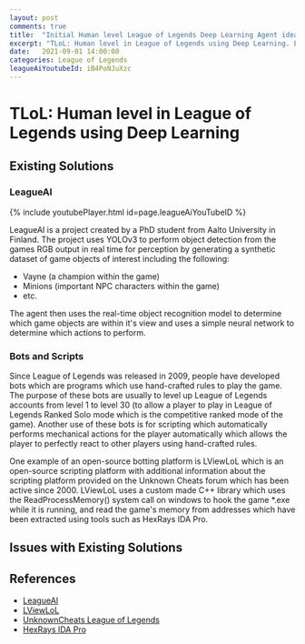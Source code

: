 ```yaml
---
layout: post
comments: true
title:  "Initial Human level League of Legends Deep Learning Agent ideas"
excerpt: "TLoL: Human level in League of Legends using Deep Learning. Existing solutions,initial ideas, problem analysis, data exploration, visualisation, intuition and possible solutions."
date:   2021-09-01 14:00:00
categories: League of Legends
leagueAiYoutubeId: iB4PoNJuXzc
---
```


# TLoL: Human level in League of Legends using Deep Learning

## Existing Solutions

### LeagueAI
{% include youtubePlayer.html id=page.leagueAiYouTubeID %}

LeagueAI is a project created by a PhD student from Aalto University in Finland.
The project uses YOLOv3 to perform object detection from the games RGB output in
real time for perception by generating a synthetic dataset of game objects of interest
including the following:
- Vayne (a champion within the game)
- Minions (important NPC characters within the game)
- etc.

The agent then uses the real-time object recognition model to determine which game
objects are within it's view and uses a simple neural network to determine which actions
to perform.

### Bots and Scripts
Since League of Legends was released in 2009, people have developed bots which are
programs which use hand-crafted rules to play the game. The purpose of these bots
are usually to level up League of Legends accounts from level 1 to level 30 (to allow
a player to play in League of Legends Ranked Solo mode which is the competitive ranked
mode of the game). Another use of these bots is for scripting which automatically
performs mechanical actions for the player automatically which allows the player to
perfectly react to other players using hand-crafted rules.

One example of an open-source botting platform is LViewLoL which is an open-source
scripting platform with additional information about the scripting platform provided
on the Unknown Cheats forum which has been active since 2000. LViewLoL uses a custom
made C++ library which uses the ReadProcessMemory() system call on windows to hook
the game *.exe while it is running, and read the game's memory from addresses which
have been extracted using tools such as HexRays IDA Pro.

## Issues with Existing Solutions

## References

- [LeagueAI](https://github.com/Oleffa/LeagueAI)
- [LViewLoL](https://github.com/orkido/LViewLoL)
- [UnknownCheats League of Legends](https://www.unknowncheats.me/forum/league-of-legends/)
- [HexRays IDA Pro](https://hex-rays.com/ida-pro/)